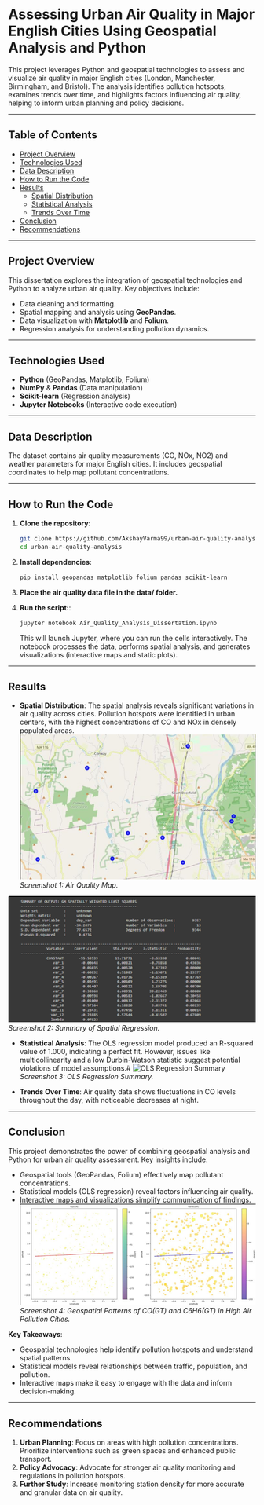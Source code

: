 # Assessing Urban Air Quality in Major English Cities Using Geospatial Analysis and Python

This project leverages Python and geospatial technologies to assess and visualize air quality in major English cities (London, Manchester, Birmingham, and Bristol). The analysis identifies pollution hotspots, examines trends over time, and highlights factors influencing air quality, helping to inform urban planning and policy decisions.

---

## Table of Contents
- [Project Overview](#project-overview)
- [Technologies Used](#technologies-used)
- [Data Description](#data-description)
- [How to Run the Code](#how-to-run-the-code)
- [Results](#results)
  - [Spatial Distribution](#spatial-distribution)
  - [Statistical Analysis](#statistical-analysis)
  - [Trends Over Time](#trends-over-time)
- [Conclusion](#conclusion)
- [Recommendations](#recommendations)

---

## Project Overview

This dissertation explores the integration of geospatial technologies and Python to analyze urban air quality. Key objectives include:
- Data cleaning and formatting.
- Spatial mapping and analysis using **GeoPandas**.
- Data visualization with **Matplotlib** and **Folium**.
- Regression analysis for understanding pollution dynamics.

---

## Technologies Used

- **Python** (GeoPandas, Matplotlib, Folium)
- **NumPy** & **Pandas** (Data manipulation)
- **Scikit-learn** (Regression analysis)
- **Jupyter Notebooks** (Interactive code execution)

---

## Data Description

The dataset contains air quality measurements (CO, NOx, NO2) and weather parameters for major English cities. It includes geospatial coordinates to help map pollutant concentrations.

---

## How to Run the Code

1. **Clone the repository**:
   ```bash
   git clone https://github.com/AkshayVarma99/urban-air-quality-analysis.git
   cd urban-air-quality-analysis
   ```
2. **Install dependencies**:
   ```bash
   pip install geopandas matplotlib folium pandas scikit-learn
   ```
3. **Place the air quality data file in the data/ folder.**
 
4. **Run the script:**:
   ```bash
   jupyter notebook Air_Quality_Analysis_Dissertation.ipynb
   ```
   This will launch Jupyter, where you can run the cells interactively. The notebook processes the data, performs spatial analysis, and generates visualizations (interactive maps and static plots).

---

## Results

  - **Spatial Distribution**: The spatial analysis reveals significant variations in air quality across cities. Pollution hotspots were identified in urban centers, with the highest concentrations of CO and NOx in densely populated areas.
![Pollution Map](images/Air%20Quality%20Map.png)
*Screenshot 1: Air Quality Map.*

![Summary of Spatial Regression](images/Summary%20of%20Spatial%20Regression.png)
*Screenshot 2: Summary of Spatial Regression.*

  - **Statistical Analysis**: The OLS regression model produced an R-squared value of 1.000, indicating a perfect fit. However, issues like multicollinearity and a low Durbin-Watson statistic suggest potential violations of model assumptions.#
![OLS Regression Summary](images/OLS%20Regression.png)
*Screenshot 3: OLS Regression Summary.*

  - **Trends Over Time**: Air quality data shows fluctuations in CO levels throughout the day, with noticeable decreases at night.

---

## Conclusion

This project demonstrates the power of combining geospatial analysis and Python for urban air quality assessment. Key insights include:
- Geospatial tools (GeoPandas, Folium) effectively map pollutant concentrations.
- Statistical models (OLS regression) reveal factors influencing air quality.
- Interactive maps and visualizations simplify communication of findings.
![Geospatial Patterns of CO(GT) and C6H6(GT) in High Air Pollution Cities](images/Geospatial%20Patterns%20of%20CO%20and%20C6H6.png)
*Screenshot 4: Geospatial Patterns of CO(GT) and C6H6(GT) in High Air Pollution Cities.*
  
**Key Takeaways**:
- Geospatial technologies help identify pollution hotspots and understand spatial patterns.
- Statistical models reveal relationships between traffic, population, and pollution.
- Interactive maps make it easy to engage with the data and inform decision-making.

---

## Recommendations

1. **Urban Planning**: Focus on areas with high pollution concentrations. Prioritize interventions such as green spaces and enhanced public transport.
2. **Policy Advocacy**: Advocate for stronger air quality monitoring and regulations in pollution hotspots.
3. **Further Study**: Increase monitoring station density for more accurate and granular data on air quality.
